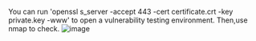 You can run 'openssl s_server -accept 443 -cert certificate.crt -key private.key -www' to open a vulnerability testing environment.
Then,use nmap to check.
![image](https://github.com/Yang-ST/getVuln/assets/62552619/c359c1a1-ea3b-43f0-83c8-52313b18eccb)
